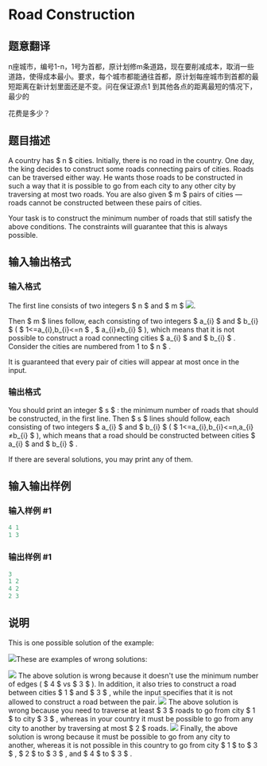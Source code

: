 # Road Construction

## 题意翻译

n座城市，编号1-n，1号为首都，原计划修m条道路，现在要削减成本，取消一些道路，使得成本最小。要求，每个城市都能通往首都，原计划每座城市到首都的最短距离在新计划里面还是不变。问在保证源点1 到其他各点的距离最短的情况下，最少的

花费是多少？

## 题目描述

A country has $ n $ cities. Initially, there is no road in the country. One day, the king decides to construct some roads connecting pairs of cities. Roads can be traversed either way. He wants those roads to be constructed in such a way that it is possible to go from each city to any other city by traversing at most two roads. You are also given $ m $ pairs of cities — roads cannot be constructed between these pairs of cities.

Your task is to construct the minimum number of roads that still satisfy the above conditions. The constraints will guarantee that this is always possible.

## 输入输出格式

### 输入格式

The first line consists of two integers $ n $ and $ m $ ![](https://cdn.luogu.com.cn/upload/vjudge_pic/CF330B/e6faf7339eb1f6fbb216af3c8a8b57e1c9ab4532.png).

Then $ m $ lines follow, each consisting of two integers $ a_{i} $ and $ b_{i} $ ( $ 1<=a_{i},b_{i}<=n $ , $ a_{i}≠b_{i} $ ), which means that it is not possible to construct a road connecting cities $ a_{i} $ and $ b_{i} $ . Consider the cities are numbered from 1 to $ n $ .

It is guaranteed that every pair of cities will appear at most once in the input.

### 输出格式

You should print an integer $ s $ : the minimum number of roads that should be constructed, in the first line. Then $ s $ lines should follow, each consisting of two integers $ a_{i} $ and $ b_{i} $ ( $ 1<=a_{i},b_{i}<=n,a_{i}≠b_{i} $ ), which means that a road should be constructed between cities $ a_{i} $ and $ b_{i} $ .

If there are several solutions, you may print any of them.

## 输入输出样例

### 输入样例 #1

```cpp
4 1
1 3

```
### 输出样例 #1

```cpp
3
1 2
4 2
2 3

```
## 说明

This is one possible solution of the example:

![](https://cdn.luogu.com.cn/upload/vjudge_pic/CF330B/35d4305bf70554ede027d8d59a869bd396bac3b7.png)These are examples of wrong solutions:

![](https://cdn.luogu.com.cn/upload/vjudge_pic/CF330B/ae8e621e98d61f91c51460d115381f92d4ec087b.png) The above solution is wrong because it doesn't use the minimum number of edges ( $ 4 $ vs $ 3 $ ). In addition, it also tries to construct a road between cities $ 1 $ and $ 3 $ , while the input specifies that it is not allowed to construct a road between the pair. ![](https://cdn.luogu.com.cn/upload/vjudge_pic/CF330B/6e2daf27fe5688077c977d3182e39189aa3373cd.png) The above solution is wrong because you need to traverse at least $ 3 $ roads to go from city $ 1 $ to city $ 3 $ , whereas in your country it must be possible to go from any city to another by traversing at most $ 2 $ roads. ![](https://cdn.luogu.com.cn/upload/vjudge_pic/CF330B/a2943b03b1f25a460029662960912e364f0494fa.png) Finally, the above solution is wrong because it must be possible to go from any city to another, whereas it is not possible in this country to go from city $ 1 $ to $ 3 $ , $ 2 $ to $ 3 $ , and $ 4 $ to $ 3 $ .

